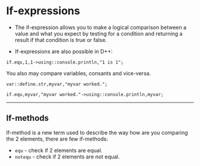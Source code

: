 # If-expressions
- The if-expression allows you to make a logical comparison between a value and what you expect by testing for a condition and returning a result if that condition is true or false.

- If-expressions are also possible in D++:

```pawn
if.equ,1,1->using::console.println,"1 is 1";
```

You also may compare variables, consants and vice-versa.

```pawn
var::define.str,myvar,"myvar worked.";

if.equ,myvar,"myvar worked."->using::console.println,myvar;
```

---------------------------------------------------------------------------------------------------------

## If-methods

If-method is a new term used to describe the way how are you comparing the 2 elements, there are few if-methods:

- `equ` - check if 2 elements are equal.
- `notequ` - check if 2 elements are not equal.
